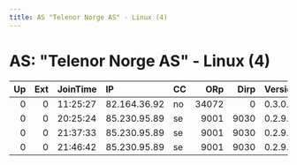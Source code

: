 ```yaml
---
title: AS "Telenor Norge AS" - Linux (4)
---
```


# AS: "Telenor Norge AS" - Linux (4)

|   Up |   Ext | JoinTime   | IP           | CC   |   ORp |   Dirp | Version   | Contact          | Nickname      |   eFamMembers |
|-----:|------:|:-----------|:-------------|:-----|------:|-------:|:----------|:-----------------|:--------------|--------------:|
|    0 |     0 | 11:25:27   | 82.164.36.92 | no   | 34072 |      0 | 0.3.0.10  | None             | UbuntuCore184 |             1 |
|    0 |     0 | 20:25:24   | 85.230.95.89 | se   |  9001 |   9030 | 0.2.9.10  | xtak@outlook.com | xtak          |             1 |
|    0 |     0 | 21:37:33   | 85.230.95.89 | se   |  9001 |   9030 | 0.2.9.10  | xtak@outlook.com | xtak          |             1 |
|    0 |     0 | 21:46:42   | 85.230.95.89 | se   |  9001 |   9030 | 0.2.9.10  | xtak@outlook.com | xtak          |             1 |
